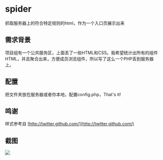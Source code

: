 spider
======

抓取服务器上的符合特定规则的html，作为一个入口页展示出来

## 需求背景 ##
项目组有一个公共服务区，上面丢了一些HTML和CSS。我希望统计出所有的组件HTML，并且聚合出来，方便成员浏览组件，所以写了这么一个PHP丢到服务器上。

## 配置 ##
把文件夹放在服务器或者你本地，配置config.php，That's it!

## 鸣谢 ##
样式参考自 [http://twitter.github.com/](http://twitter.github.com/)

## 截图 ##
![](https://github.com/yuguo/spider/blob/master/screenshots/spider.png)
